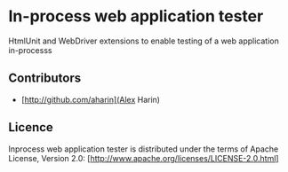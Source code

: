 # In-process web application tester

HtmlUnit and WebDriver extensions to enable testing of a web application in-processs

## Contributors

* [http://github.com/aharin](Alex Harin)

## Licence

Inprocess web application tester is distributed under the terms of Apache License, Version 2.0: [http://www.apache.org/licenses/LICENSE-2.0.html]